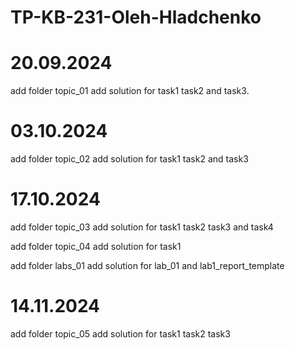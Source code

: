 # TP-KB-231-Oleh-Hladchenko

# 20.09.2024
add folder topic_01
add solution for task1 task2 and task3.

# 03.10.2024
add folder topic_02
add solution for task1 task2 and task3

# 17.10.2024
add folder topic_03
add solution for task1 task2 task3 and task4

add folder topic_04
add solution for task1 

add folder labs_01
add solution for lab_01 and lab1_report_template

# 14.11.2024
add folder topic_05
add solution for task1 task2 task3
